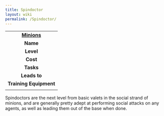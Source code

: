 ```yaml
---
title: Spindoctor
layout: wiki
permalink: /Spindoctor/
---
```


|                                                 |
|:-----------------------------------------------:|
| **[Minions](/List_of_Minion_Types "wikilink")** |
|                    **Name**                     |
|                    **Level**                    |
|                    **Cost**                     |
|                    **Tasks**                    |
|                  **Leads to**                   |
|             **Training Equipment**              |
|                                                 |

Spindoctors are the next level from basic valets in the social strand of
minions, and are generally pretty adept at performing social attacks on
any agents, as well as leading them out of the base when done.